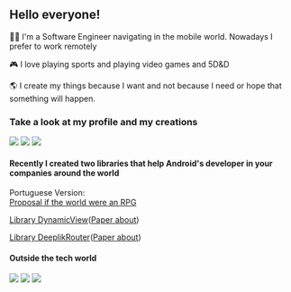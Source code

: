 ## Hello everyone!

👨‍💻 I'm a Software Engineer navigating in the mobile world. Nowadays I prefer to work remotely

🎮 I love playing sports and playing video games and 5D&D

🌎 I create my things because I want and not because I need or hope that something will happen.


### Take a look at my profile and my creations

<a href="https://www.linkedin.com/in/rviannaoliveira/"><img src="https://img.shields.io/badge/LinkedIn-0077B5?style=for-the-badge&logo=linkedin&logoColor=white"/></a>
<a href="https://medium.com/@rodrigo.vianna.oliveira"><img src="https://img.shields.io/badge/Medium-12100E?style=for-the-badge&logo=medium&logoColor=white"/></a>
<a href="https://twitter.com/rviannaoliveira"><img src="https://img.shields.io/badge/Twitter-1DA1F2?style=for-the-badge&logo=twitter&logoColor=white"/></a>

#### Recently I created two libraries that help Android's developer in your companies around the world

Portuguese Version:\
[Proposal if the world were an RPG](https://medium.com/@rodrigo.vianna.oliveira/d-d-party-perfeita-para-sua-aplica%C3%A7%C3%A3o-android-6fa4b94d8618)

[Library DynamicView](https://github.com/rviannaoliveira/DynamicView)([Paper about](https://medium.com/@rodrigo.vianna.oliveira/server-driven-ui-com-android-dynamic-views-o-guerreiro-mestre-de-armas-ee1d6527e471))

[Library DeeplikRouter](https://github.com/rviannaoliveira/Deeplink)([Paper about](https://medium.com/@rodrigo.vianna.oliveira/roteamento-de-deeplink-com-deeplinkrouter-no-android-o-mago-implac%C3%A1vel-3f5d3ee22ed1))


#### Outside the tech world

<a href="https://open.spotify.com/album/3HjyUuwphd5QkLwjo76ph1"><img src="https://img.shields.io/badge/Spotify-1ED760?&style=for-the-badge&logo=spotify&logoColor=white"/></a>
<a href="https://www.youtube.com/c/CodandoTV"><img src="https://img.shields.io/badge/YouTube-FF0000?style=for-the-badge&logo=youtube&logoColor=white"/></a>
<a href="https://open.spotify.com/artist/7EvlVmPlFP6mCqhv5GtbwY"><img src="https://img.shields.io/badge/Spotify-1ED760?&style=for-the-badge&logo=spotify&logoColor=white"/></a>


